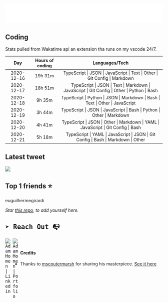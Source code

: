 
![test image size](/assets/welcome_message.gif)

## Coding
Stats pulled from Wakatime api an extension tha runs on my vscode 24/7.

|Day|Hours of coding|Languages/Tech|
|:-:|:-:|:-:|
|2020-12-16|19h 31m|TypeScript &#124; JSON &#124; JavaScript &#124; Text &#124; Other &#124; Git Config &#124; Markdown|
|2020-12-17|18h 51m|TypeScript &#124; JSON &#124; Text &#124; Markdown &#124; JavaScript &#124; Git Config &#124; Other &#124; Python &#124; Bash|
|2020-12-18|9h 35m|TypeScript &#124; Python &#124; JSON &#124; Markdown &#124; Bash &#124; Text &#124; Other &#124; JavaScript|
|2020-12-19|3h 44m|TypeScript &#124; JSON &#124; JavaScript &#124; Bash &#124; Python &#124; Other &#124; Markdown|
|2020-12-20|4h 41m|TypeScript &#124; JSON &#124; Other &#124; Markdown &#124; YAML &#124; JavaScript &#124; Git Config &#124; Bash|
|2020-12-21|5h 18m|TypeScript &#124; YAML &#124; JavaScript &#124; JSON &#124; Git Config &#124; Bash &#124; Markdown &#124; Other|

## Latest tweet
[<img src="<tweet-image-url>" width="400">](https://twitter.com/adammomen8/status/1316739109638090754)

## Top 1 friends ⭐️
euguilhermegirardi

*Star [this repo](https://github.com/AdamMomen/AdamMomen), to add yourself here.*


<samp>

## ➤ Reach Out :mailbox_with_no_mail:

>
  <a href="https://www.linkedin.com/in/adam-momen-99596275/">
     <img align="left" alt="Adam Momen | Linkedin" width="24px" src="./assets/Linkedin.svg" />
   </a>

   <a href="https://adammomen.com/">
     <img align="left" alt="Adam Momen | Portfolio" width="24px" src="./assets/web.svg" />
   </a>

</samp>

<br>

#### Credits
* Thanks to [mscoutermarsh](https://github.com/mscoutermarsh) for sharing his masterpiece. [See it here](https://github.com/mscoutermarsh/mscoutermarsh)